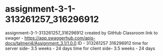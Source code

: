 # assignment-3-1-313261257_316296912
assignment-3-1-313261257_316296912 created by GitHub Classroom
link to swager - https://app.swaggerhub.com/apis-docs/talmeri4/Assignment_3.1/1.0.0
ID - 313261257 316296912
time for server side- 3.5 weeks - 24 days
time for client side- 3.5 weeks - 24 days
